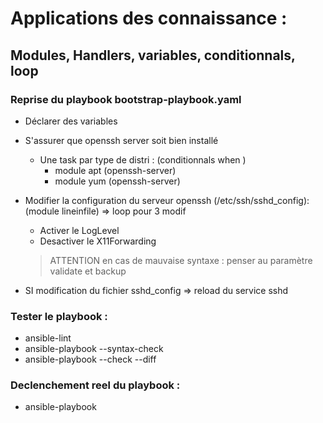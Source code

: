 # Applications des connaissance :

## Modules, Handlers, variables, conditionnals, loop

### Reprise du playbook bootstrap-playbook.yaml

- Déclarer des variables

- S'assurer que openssh server soit bien installé
  - Une task par type de distri : (conditionnals when )
    - module apt (openssh-server)
    - module yum (openssh-server)

- Modifier la configuration du serveur openssh (/etc/ssh/sshd_config): (module lineinfile) => loop pour 3 modif
    - Activer le LogLevel
    - Desactiver le X11Forwarding
    > ATTENTION en cas de mauvaise syntaxe : penser au paramètre validate et backup

- SI modification du fichier sshd_config => reload du service sshd


### Tester le playbook :

- ansible-lint
- ansible-playbook --syntax-check
- ansible-playbook --check --diff

### Declenchement reel du playbook :

- ansible-playbook